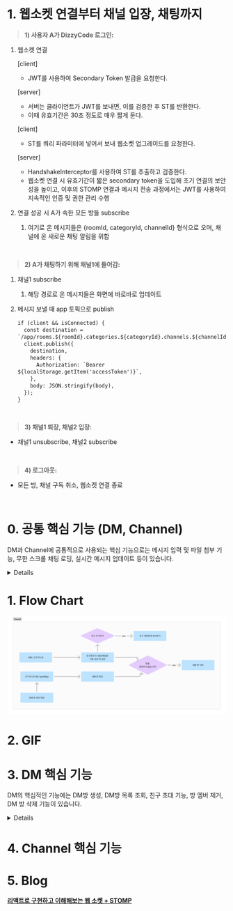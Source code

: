 # 1. 웹소켓 연결부터 채널 입장, 채팅까지

> **1) 사용자 A가 DizzyCode 로그인:** 

1. 웹소켓 연결 
    
    [client]
    
    - JWT를 사용하여 Secondary Token 발급을 요청한다.
    
    [server]
    
    - 서버는 클라이언트가 JWT를 보내면, 이를 검증한 후 ST를 반환한다.
    - 이때 유효기간은 30초 정도로 매우 짧게 둔다.
    
    [client]
    
    - ST를 쿼리 파라미터에 넣어서 보내 웹소켓 업그레이드를 요청한다.
    
    [server]
    
    - HandshakeInterceptor를 사용하여 ST를 추출하고 검증한다.
    - 웹소켓 연결 시 유효기간이 짧은 secondary token을 도입해 초기 연결의 보안성을 높이고, 이후의 STOMP 연결과 메시지 전송 과정에서는 JWT를 사용하여 지속적인 인증 및 권한 관리 수행

1. 연결 성공 시 A가 속한 모든 방들 subscribe
    1. 여기로 온 메시지들은 {roomId, categoryId, channelId} 형식으로 오며, 채널에 온 새로운 채팅 알림을 위함 


<br>

> **2) A가 채팅하기 위해 채널1에 들어감:** 

1. 채널1 subscribe 
    1. 해당 경로로 온 메시지들은 화면에 바로바로 업데이트
2. 메시지 보낼 때 app 토픽으로 publish  
    
    ```tsx
    if (client && isConnected) {
      const destination = `/app/rooms.${roomId}.categories.${categoryId}.channels.${channelId}`;
      client.publish({
        destination,
        headers: {
          Authorization: `Bearer ${localStorage.getItem('accessToken')}`,
        },
        body: JSON.stringify(body),
      });
    }
    ```
    
<br>

> **3) 채널1 퇴장, 채널2 입장:**

- 채널1 unsubscribe, 채널2 subscribe

<br>

> **4) 로그아웃:** 

- 모든 방, 채널 구독 취소, 웹소켓 연결 종료


<br>

# 0. 공통 핵심 기능 (DM, Channel)

DM과 Channel에 공통적으로 사용되는 핵심 기능으로는 메시지 입력 및 파일 첨부 기능, 무한 스크롤 채팅 로딩, 실시간 메시지 업데이트 등이 있습니다. 

<details>

## 0.1. 메시지 입력 및 파일 첨부 기능

### 0.1.1. 메시지 입력

- `MessageInput`: 사용자가 텍스트 메시지를 입력하고, 파일을 첨부할 수 있는 입력 필드 컴포넌트입니다.
- 사용자는 `Input` 컴포넌트를 사용하여 `Enter` 키를 누르거나 전송 버튼을 클릭하여 메시지를 전송할 수 있습니다.

### 0.1.2. 파일 첨부 기능

- `useDropzone`을 사용하여 드래그 앤 드롭 인터페이스를 제공, 파일을 쉽게 첨부할 수 있습니다.
- 첨부된 파일은 `FilePreview` 컴포넌트를 통해 미리 보고, 제거할 수 있습니다.

## 0.2. 무한 스크롤 채팅 로딩

### 0.2.1. 과거 메시지 목록 불러오기

- `DmContainer` , `ChatContainer` 에서 메시지 목록을 보여주고, 무한 스크롤을 통해 과거의 메시지를 불러옵니다.

### 0.2.2. 무한 쿼리 기능

- `useInfiniteQuery`: `react-query`의 무한 쿼리 기능을 사용하여 페이지네이션된 메시지 데이터를 관리합니다.
- `useRef` 및 `useCallback`: 스크롤 이벤트를 관리합니다.

## 0.3. 실시간 메시지 업데이트

- `DMSection`, `ChatSection` 으로 실시간으로 메시지를 받고 업데이트하는 전체 DM 섹션, Chat 섹션을 포함합니다.
- `useSocketStore` 및 `useStompClient`: WebSocket 연결을 관리하고 STOMP 프로토콜을 사용하여 실시간 메시지 구독 및 발행을 합니다.
- `subscribe` 및 `unsubscribe`: 특정 토픽을 구독하고 구독 해제를 관리합니다.

</details>

# 1. Flow Chart

![DmChart.png](../images/DmChart.png)

# 2. GIF

# 3. DM 핵심 기능

DM의 핵심적인 기능에는 DM방 생성, DM방 목록 조회, 친구 초대 기능, 방 멤버 제거, DM 방 삭제 기능이 있습니다. 

<details>

## 3.1. DM 방 생성

- `createDmRoomApi`를 호출하여 서버에 새 방을 생성합니다.
- 성공 시, 생성된 방의 ID로 현재 DM 방의 ID를 설정하고, 방 목록 쿼리를 무효화하여 최신 목록을 반영합니다.
- 사용자를 새로 생성된 방의 채팅 화면으로 리디렉션합니다.

## 3.2. DM 방 목록 조회

- `getDmRooms` 함수를 호출하여 서버에서 DM 방 목록을 가져옵니다.
- `react-query`의 `useQuery`를 사용하여 데이터 캐싱, 로딩 상태 관리, 에러 핸들링을 자동으로 처리합니다.

## 3.3 DM 방 상세 조회

- 주어진 방 ID를 사용하여 `fetchDmRoomDetailsApi`를 호출합니다.
- 방 정보가 변경될 수 있으므로, 해당 쿼리 키를 기반으로 쿼리 결과를 캐시합니다.

## 3.4. 방 멤버 추가

- `addMemberMutation` 을 통해 특정 DM 방에 새로운 멤버를 추가합니다.
- `addMemberToRoomApi`를 호출하여 서버에 멤버 추가를 요청합니다.

## 3.5. DM 방 탈퇴

- `deleteRoomMutation` 을 통해 DM 방을 탈퇴합니다.
- `deleteRoomApi` 를 호출하여 서버에 유저의 방 제거를 요청합니다.

</details>

# 4. Channel 핵심 기능

# 5. Blog

[**리액트로 구현하고 이해해보는 웹 소켓 + STOMP**](https://velog.io/@mikio/websocket-stomp)
